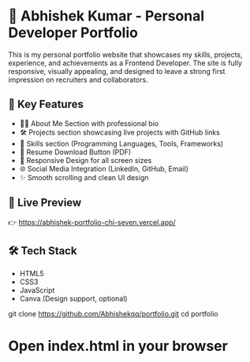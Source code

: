 # 💼 Abhishek Kumar - Personal Developer Portfolio

This is my personal portfolio website that showcases my skills, projects, experience, and achievements as a Frontend Developer. The site is fully responsive, visually appealing, and designed to leave a strong first impression on recruiters and collaborators.

## 🧩 Key Features

- 👨‍💻 About Me Section with professional bio
- 🛠️ Projects section showcasing live projects with GitHub links
- 🎯 Skills section (Programming Languages, Tools, Frameworks)
- 📜 Resume Download Button (PDF)
- 📱 Responsive Design for all screen sizes
- 🌐 Social Media Integration (LinkedIn, GitHub, Email)
- ✨ Smooth scrolling and clean UI design

## 🔗 Live Preview

👉  https://abhishek-portfolio-chi-seven.vercel.app/

## 🛠️ Tech Stack

- HTML5  
- CSS3  
- JavaScript  
- Canva (Design support, optional)

 git clone https://github.com/Abhishekqq/portfolio.git
cd portfolio
# Open index.html in your browser
